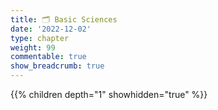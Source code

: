 ```yaml
---
title: 🗂 Basic Sciences
date: '2022-12-02'
type: chapter
weight: 99
commentable: true
show_breadcrumb: true
---
```



{{% children depth="1" showhidden="true" %}}